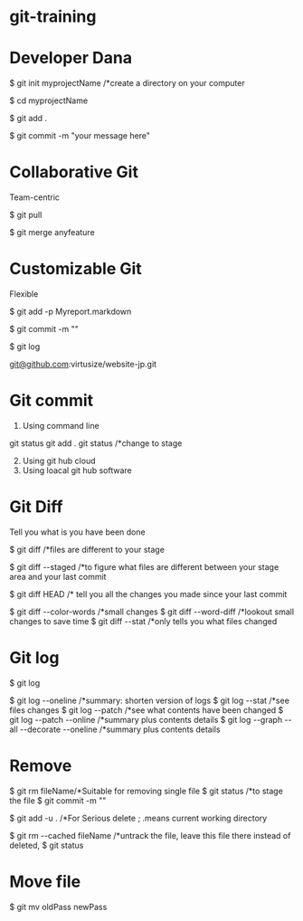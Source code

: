 git-training
============

Developer Dana
==========

$ git init myprojectName /*create a directory on your computer

$ cd myprojectName

$ git add .

$ git commit -m "your message here"


Collaborative Git
==========
Team-centric

$ git pull

$ git merge anyfeature


Customizable Git
==========
Flexible

$ git add -p Myreport.markdown

$ git commit -m ""

$ git log

git@github.com:virtusize/website-jp.git


Git commit
==========
1. Using command line

git status
git add .
git status /*change to stage

2. Using git hub cloud
3. Using loacal git hub software

Git Diff
==========
Tell you what is you have been done

$ git diff /*files are different to your stage

$ git diff --staged /*to figure what files are different between your stage area and your last commit

$ git diff HEAD /* tell you all the changes you made since your last commit

$ git diff --color-words /*small changes
$ git diff --word-diff  /*lookout small changes to save time
$ git diff --stat  /*only tells you what files changed


Git log
==========
$ git log

$ git log --oneline  /*summary: shorten version of logs
$ git log --stat  /*see files changes
$ git log --patch  /*see what contents have been changed
$ git log --patch --online  /*summary plus contents details
$ git log --graph --all --decorate --oneline  /*summary plus contents details


Remove
==========
$ git rm fileName/*Suitable for removing single file
$ git status /*to stage the file
$ git commit -m ""


$ git add -u .  /*For Serious delete ; .means current working directory

$ git rm --cached fileName   /*untrack the file, leave this file there instead of deleted, 
$ git status




Move file
===========
$ git mv oldPass newPass





























